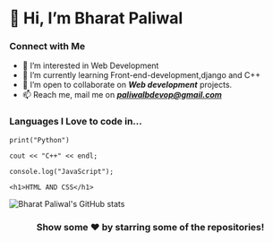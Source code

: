 # 👋 Hi, I’m Bharat Paliwal
### Connect with Me 

- 👀 I’m interested in Web Development
- 🌱 I’m currently learning Front-end-development,django and C++
- 💞️ I’m open to collaborate on ***Web development*** projects.
- 📫 Reach me, mail me on ***paliwalbdevop@gmail.com***

### Languages I Love to code in...
```
print("Python")

cout << "C++" << endl;

console.log("JavaScript");

<h1>HTML AND CSS</h1>

```
<!---
bharatpaliwal-169/bharatpaliwal-169 is a ✨ special ✨ repository because its `README.md` (this file) appears on your GitHub profile.
You can click the Preview link to take a look at your changes.
--->
<!--[![Bharat Paliwal's GitHub stats](https://github-readme-stats.vercel.app/api?username=bharatpaliwal-169)](https://github.com/bharatpaliwal-169/github-readme-stats)-->
![Bharat Paliwal's GitHub stats](https://github-readme-stats.vercel.app/api?username=bharatpaliwal-169&show_icons=true&theme=dark)

<!--<a href="https://github.com/bharatpaliwal-169">
  <img align="center" src="https://github-readme-stats.vercel.app/api/top-langs/?username=bharatpaliwal-169&theme=dark" />
</a> -->


<div align="center">

### Show some ❤️ by starring some of the repositories!

</div>
